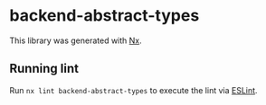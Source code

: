 # backend-abstract-types

This library was generated with [Nx](https://nx.dev).

## Running lint

Run `nx lint backend-abstract-types` to execute the lint via [ESLint](https://eslint.org/).
